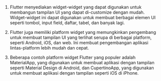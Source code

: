 1.  Flutter menyediakan widget-widget yang dapat digunakan untuk membangun tampilan UI yang dapat di-customize dengan mudah. Widget-widget ini dapat digunakan untuk membuat berbagai elemen UI seperti tombol, input field, daftar, tabel, dan banyak lagi.

2.  Flutter juga memiliki platform widget yang memungkinkan pengembang untuk membuat tampilan UI yang terlihat serupa di berbagai platform, seperti Android, iOS, dan web. Ini membuat pengembangan aplikasi lintas-platform lebih mudah dan cepat.

3.   Beberapa contoh platform widget Flutter yang populer adalah MaterialApp, yang digunakan untuk membuat aplikasi dengan tampilan seperti Material Design di Android, dan CupertinoApp, yang digunakan untuk membuat aplikasi dengan tampilan seperti iOS di iPhone.
